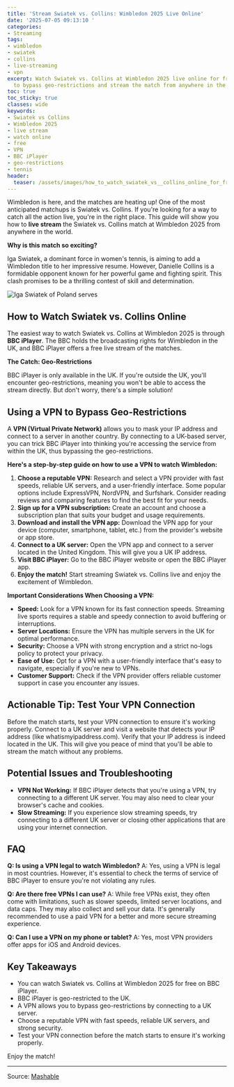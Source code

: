 ```yaml
---
title: 'Stream Swiatek vs. Collins: Wimbledon 2025 Live Online'
date: '2025-07-05 09:13:10 '
categories:
- Streaming
tags:
- wimbledon
- swiatek
- collins
- live-streaming
- vpn
excerpt: Watch Swiatek vs. Collins at Wimbledon 2025 live online for free! Use a VPN
  to bypass geo-restrictions and stream the match from anywhere in the world.
toc: true
toc_sticky: true
classes: wide
keywords:
- Swiatek vs Collins
- Wimbledon 2025
- live stream
- watch online
- free
- VPN
- BBC iPlayer
- geo-restrictions
- tennis
header:
  teaser: /assets/images/how_to_watch_swiatek_vs__collins_online_for_free_20250705091309.jpg
---
```


Wimbledon is here, and the matches are heating up! One of the most anticipated matchups is Swiatek vs. Collins. If you're looking for a way to catch all the action live, you're in the right place.  This guide will show you how to **live stream** the Swiatek vs. Collins match at Wimbledon 2025 from anywhere in the world.

**Why is this match so exciting?**

Iga Swiatek, a dominant force in women's tennis, is aiming to add a Wimbledon title to her impressive resume. However, Danielle Collins is a formidable opponent known for her powerful game and fighting spirit. This clash promises to be a thrilling contest of skill and determination.

![Iga Swiatek of Poland serves](https://helios-i.mashable.com/imagery/articles/03FbGjYJlOdE3AmDcXajBsK/hero-image.jpg)

## How to Watch Swiatek vs. Collins Online

The easiest way to watch Swiatek vs. Collins at Wimbledon 2025 is through **BBC iPlayer**. The BBC holds the broadcasting rights for Wimbledon in the UK, and BBC iPlayer offers a free live stream of the matches.

**The Catch: Geo-Restrictions**

BBC iPlayer is only available in the UK. If you're outside the UK, you'll encounter geo-restrictions, meaning you won't be able to access the stream directly. But don't worry, there's a simple solution!

## Using a VPN to Bypass Geo-Restrictions

A **VPN (Virtual Private Network)** allows you to mask your IP address and connect to a server in another country. By connecting to a UK-based server, you can trick BBC iPlayer into thinking you're accessing the service from within the UK, thus bypassing the geo-restrictions.

**Here's a step-by-step guide on how to use a VPN to watch Wimbledon:**

1.  **Choose a reputable VPN:** Research and select a VPN provider with fast speeds, reliable UK servers, and a user-friendly interface. Some popular options include ExpressVPN, NordVPN, and Surfshark. Consider reading reviews and comparing features to find the best fit for your needs.
2.  **Sign up for a VPN subscription:** Create an account and choose a subscription plan that suits your budget and usage requirements.
3.  **Download and install the VPN app:** Download the VPN app for your device (computer, smartphone, tablet, etc.) from the provider's website or app store.
4.  **Connect to a UK server:** Open the VPN app and connect to a server located in the United Kingdom. This will give you a UK IP address.
5.  **Visit BBC iPlayer:** Go to the BBC iPlayer website or open the BBC iPlayer app.
6.  **Enjoy the match!** Start streaming Swiatek vs. Collins live and enjoy the excitement of Wimbledon.

**Important Considerations When Choosing a VPN:**

*   **Speed:** Look for a VPN known for its fast connection speeds. Streaming live sports requires a stable and speedy connection to avoid buffering or interruptions.
*   **Server Locations:** Ensure the VPN has multiple servers in the UK for optimal performance.
*   **Security:** Choose a VPN with strong encryption and a strict no-logs policy to protect your privacy.
*   **Ease of Use:** Opt for a VPN with a user-friendly interface that's easy to navigate, especially if you're new to VPNs.
*   **Customer Support:** Check if the VPN provider offers reliable customer support in case you encounter any issues.

## Actionable Tip: Test Your VPN Connection

Before the match starts, test your VPN connection to ensure it's working properly. Connect to a UK server and visit a website that detects your IP address (like whatismyipaddress.com). Verify that your IP address is indeed located in the UK. This will give you peace of mind that you'll be able to stream the match without any problems.

## Potential Issues and Troubleshooting

*   **VPN Not Working:** If BBC iPlayer detects that you're using a VPN, try connecting to a different UK server. You may also need to clear your browser's cache and cookies.
*   **Slow Streaming:** If you experience slow streaming speeds, try connecting to a different UK server or closing other applications that are using your internet connection.

## FAQ

**Q: Is using a VPN legal to watch Wimbledon?**
A: Yes, using a VPN is legal in most countries. However, it's essential to check the terms of service of BBC iPlayer to ensure you're not violating any rules.

**Q: Are there free VPNs I can use?**
A: While free VPNs exist, they often come with limitations, such as slower speeds, limited server locations, and data caps. They may also collect and sell your data. It's generally recommended to use a paid VPN for a better and more secure streaming experience.

**Q: Can I use a VPN on my phone or tablet?**
A: Yes, most VPN providers offer apps for iOS and Android devices.

## Key Takeaways

*   You can watch Swiatek vs. Collins at Wimbledon 2025 for free on BBC iPlayer.
*   BBC iPlayer is geo-restricted to the UK.
*   A VPN allows you to bypass geo-restrictions by connecting to a UK server.
*   Choose a reputable VPN with fast speeds, reliable UK servers, and strong security.
*   Test your VPN connection before the match starts to ensure it's working properly.

Enjoy the match!

---

Source: [Mashable](https://mashable.com/article/swiatek-collins-wimbledon-2025-live-stream-for-free)
